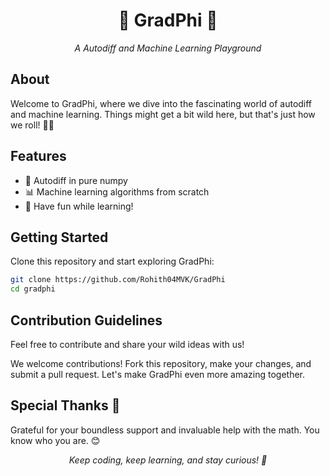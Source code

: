 <h1 align="center">🌟 GradPhi 🌟</h1>
<p align="center">
    <em>A Autodiff and Machine Learning Playground</em>
    </p>

<h2>About</h2>

<p>Welcome to GradPhi, where we dive into the fascinating world of autodiff and machine learning. Things might get a bit wild here, but that's just how we roll! 🤖🎢</p>

<h2>Features</h2>

<ul>
        <li>🧠 Autodiff in pure numpy</li>
        <li>📊 Machine learning algorithms from scratch</li>
        <li>🎉 Have fun while learning!</li>
    </ul>

<h2>Getting Started</h2>

<p>Clone this repository and start exploring GradPhi:</p>

```bash
git clone https://github.com/Rohith04MVK/GradPhi
cd gradphi
```

<h2>Contribution Guidelines</h2>

<p>Feel free to contribute and share your wild ideas with us!</p>

<p>We welcome contributions! Fork this repository, make your changes, and submit a pull request. Let's make GradPhi even more amazing together.</p>

<h2>Special Thanks 💝</h2>

<p>Grateful for your boundless support and invaluable help with the math. You know who you are. 😊</p>

<p align="center">
        <em>Keep coding, keep learning, and stay curious! 🚀</em>
</p>

</body>

</html>